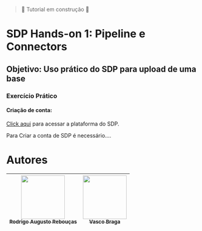 > :construction: Tutorial em construção :construction:

# **SDP Hands-on 1**: Pipeline e Connectors
## **Objetivo**: Uso prático do SDP para upload de uma base

### Exercício Prático


#### Criação de conta:

[Click aqui](https://console.semantix.cloud/) para acessar a plataforma do SDP.


Para Criar a conta de SDP é necessário....

# Autores

| [<img src="https://avatars.githubusercontent.com/u/23451074?v=4" width=115><br><sub>Rodrigo Augusto Rebouças</sub>](https://github.com/rodrigo-reboucas) |  [<img src="gitVasco" width=115><br><sub>Vasco Braga</sub>](gitvaso) |
| :---: | :---: |
